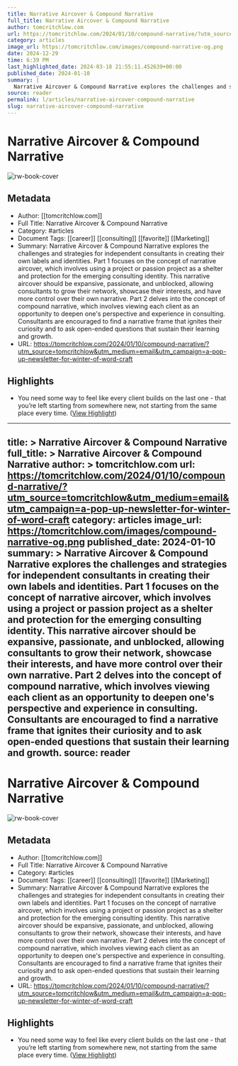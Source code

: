 ```yaml
---
title: Narrative Aircover & Compound Narrative
full_title: Narrative Aircover & Compound Narrative
author: tomcritchlow.com
url: https://tomcritchlow.com/2024/01/10/compound-narrative/?utm_source=tomcritchlow&utm_medium=email&utm_campaign=a-pop-up-newsletter-for-winter-of-word-craft
category: articles
image_url: https://tomcritchlow.com/images/compound-narrative-og.png
date: 2024-12-29
time: 6:39 PM
last_highlighted_date: 2024-03-18 21:55:11.452639+00:00
published_date: 2024-01-10
summary: |
  Narrative Aircover & Compound Narrative explores the challenges and strategies for independent consultants in creating their own labels and identities. Part 1 focuses on the concept of narrative aircover, which involves using a project or passion project as a shelter and protection for the emerging consulting identity. This narrative aircover should be expansive, passionate, and unblocked, allowing consultants to grow their network, showcase their interests, and have more control over their own narrative. Part 2 delves into the concept of compound narrative, which involves viewing each client as an opportunity to deepen one's perspective and experience in consulting. Consultants are encouraged to find a narrative frame that ignites their curiosity and to ask open-ended questions that sustain their learning and growth.
source: reader
permalink: l/articles/narrative-aircover-compound-narrative
slug: narrative-aircover-compound-narrative
---
```

# Narrative Aircover & Compound Narrative

![rw-book-cover](https://tomcritchlow.com/images/compound-narrative-og.png)

## Metadata
- Author: [[tomcritchlow.com]]
- Full Title: Narrative Aircover & Compound Narrative
- Category: #articles
- Document Tags: [[career]] [[consulting]] [[favorite]] [[Marketing]] 
- Summary: Narrative Aircover & Compound Narrative explores the challenges and strategies for independent consultants in creating their own labels and identities. Part 1 focuses on the concept of narrative aircover, which involves using a project or passion project as a shelter and protection for the emerging consulting identity. This narrative aircover should be expansive, passionate, and unblocked, allowing consultants to grow their network, showcase their interests, and have more control over their own narrative. Part 2 delves into the concept of compound narrative, which involves viewing each client as an opportunity to deepen one's perspective and experience in consulting. Consultants are encouraged to find a narrative frame that ignites their curiosity and to ask open-ended questions that sustain their learning and growth.
- URL: https://tomcritchlow.com/2024/01/10/compound-narrative/?utm_source=tomcritchlow&utm_medium=email&utm_campaign=a-pop-up-newsletter-for-winter-of-word-craft

## Highlights
- You need some way to feel like every client builds on the last one - that you’re left starting from somewhere new, not starting from the same place every time. ([View Highlight](https://read.readwise.io/read/01hs9ryysts251pbvzw5qs5tw8))


---
title: >
  Narrative Aircover & Compound Narrative
full_title: >
  Narrative Aircover & Compound Narrative
author: >
  tomcritchlow.com
url: https://tomcritchlow.com/2024/01/10/compound-narrative/?utm_source=tomcritchlow&utm_medium=email&utm_campaign=a-pop-up-newsletter-for-winter-of-word-craft
category: articles
image_url: https://tomcritchlow.com/images/compound-narrative-og.png
published_date: 2024-01-10
summary: >
  Narrative Aircover & Compound Narrative explores the challenges and strategies for independent consultants in creating their own labels and identities. Part 1 focuses on the concept of narrative aircover, which involves using a project or passion project as a shelter and protection for the emerging consulting identity. This narrative aircover should be expansive, passionate, and unblocked, allowing consultants to grow their network, showcase their interests, and have more control over their own narrative. Part 2 delves into the concept of compound narrative, which involves viewing each client as an opportunity to deepen one's perspective and experience in consulting. Consultants are encouraged to find a narrative frame that ignites their curiosity and to ask open-ended questions that sustain their learning and growth.
source: reader
---
# Narrative Aircover & Compound Narrative

![rw-book-cover](https://tomcritchlow.com/images/compound-narrative-og.png)

## Metadata
- Author: [[tomcritchlow.com]]
- Full Title: Narrative Aircover & Compound Narrative
- Category: #articles
- Document Tags: [[career]] [[consulting]] [[favorite]] [[Marketing]] 
- Summary: Narrative Aircover & Compound Narrative explores the challenges and strategies for independent consultants in creating their own labels and identities. Part 1 focuses on the concept of narrative aircover, which involves using a project or passion project as a shelter and protection for the emerging consulting identity. This narrative aircover should be expansive, passionate, and unblocked, allowing consultants to grow their network, showcase their interests, and have more control over their own narrative. Part 2 delves into the concept of compound narrative, which involves viewing each client as an opportunity to deepen one's perspective and experience in consulting. Consultants are encouraged to find a narrative frame that ignites their curiosity and to ask open-ended questions that sustain their learning and growth.
- URL: https://tomcritchlow.com/2024/01/10/compound-narrative/?utm_source=tomcritchlow&utm_medium=email&utm_campaign=a-pop-up-newsletter-for-winter-of-word-craft

## Highlights
- You need some way to feel like every client builds on the last one - that you’re left starting from somewhere new, not starting from the same place every time. ([View Highlight](https://read.readwise.io/read/01hs9ryysts251pbvzw5qs5tw8))


